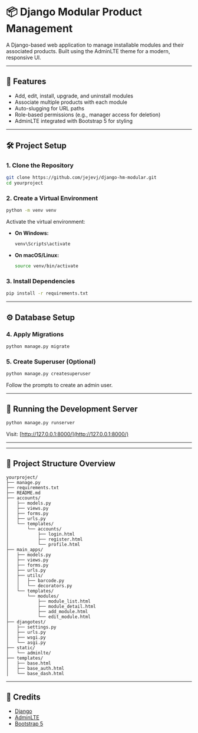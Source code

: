 # 📦 Django Modular Product Management

A Django-based web application to manage installable modules and their associated products. Built using the AdminLTE theme for a modern, responsive UI.

---

## 🚀 Features

- Add, edit, install, upgrade, and uninstall modules  
- Associate multiple products with each module  
- Auto-slugging for URL paths  
- Role-based permissions (e.g., manager access for deletion)  
- AdminLTE integrated with Bootstrap 5 for styling  

---

## 🛠️ Project Setup

### 1. Clone the Repository

```bash
git clone https://github.com/jejevj/django-hm-modular.git
cd yourproject
```

### 2. Create a Virtual Environment

```bash
python -m venv venv
```

Activate the virtual environment:

- **On Windows:**
  ```bash
  venv\Scripts\activate
  ```

- **On macOS/Linux:**
  ```bash
  source venv/bin/activate
  ```

### 3. Install Dependencies

```bash
pip install -r requirements.txt
```

---

## ⚙️ Database Setup

### 4. Apply Migrations

```bash
python manage.py migrate
```

### 5. Create Superuser (Optional)

```bash
python manage.py createsuperuser
```

Follow the prompts to create an admin user.

---

## 🧪 Running the Development Server

```bash
python manage.py runserver
```

Visit: [http://127.0.0.1:8000/](http://127.0.0.1:8000/)

---

---

## 📁 Project Structure Overview
```
yourproject/
├── manage.py
├── requirements.txt
├── README.md
├── accounts/
│   ├── models.py
│   ├── views.py
│   ├── forms.py
│   ├── urls.py
│   └── templates/
│       └── accounts/
│           ├── login.html
│           ├── register.html
│           └── profile.html
├── main_apps/
│   ├── models.py
│   ├── views.py
│   ├── forms.py
│   ├── urls.py
│   ├── utils/
│   │   ├── barcode.py
│   │   └── decorators.py
│   └── templates/
│       └── modules/
│           ├── module_list.html
│           ├── module_detail.html
│           ├── add_module.html
│           └── edit_module.html
├── djangotest/
│   ├── settings.py
│   ├── urls.py
│   ├── wsgi.py
│   └── asgi.py
├── static/
│   └── adminlte/
├── templates/
│   ├── base.html
│   ├── base_auth.html
│   └── base_dash.html
```

---

## 🙌 Credits

- [Django](https://www.djangoproject.com/)
- [AdminLTE](https://adminlte.io/)
- [Bootstrap 5](https://getbootstrap.com/)
